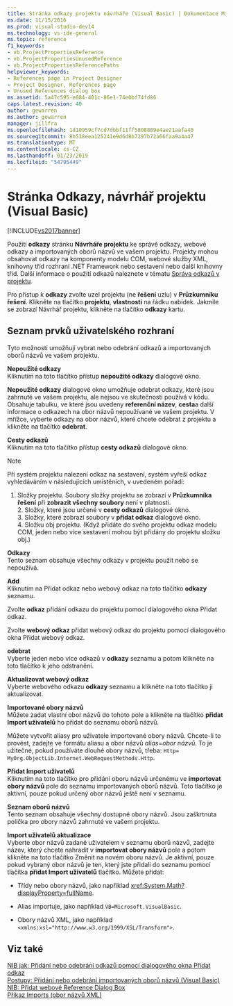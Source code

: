```yaml
---
title: Stránka odkazy projektu návrháře (Visual Basic) | Dokumentace Microsoftu
ms.date: 11/15/2016
ms.prod: visual-studio-dev14
ms.technology: vs-ide-general
ms.topic: reference
f1_keywords:
- vb.ProjectPropertiesReference
- vb.ProjectPropertiesUnusedReference
- vb.ProjectPropertiesReferencePaths
helpviewer_keywords:
- References page in Project Designer
- Project Designer, References page
- Unused References dialog box
ms.assetid: 5a47c595-e084-401c-86e1-74e0bf74fd86
caps.latest.revision: 40
author: gewarren
ms.author: gewarren
manager: jillfra
ms.openlocfilehash: 1d10959cf7cd7dbbf11ff5808889e4ae21aafa40
ms.sourcegitcommit: 8b538eea125241e9d6d8b7297b72a66faa9a4a47
ms.translationtype: MT
ms.contentlocale: cs-CZ
ms.lasthandoff: 01/23/2019
ms.locfileid: "54795449"
---
```

# <a name="references-page-project-designer-visual-basic"></a>Stránka Odkazy, návrhář projektu (Visual Basic)
[!INCLUDE[vs2017banner](../../includes/vs2017banner.md)]

  
Použití **odkazy** stránku **Návrháře projektu** ke správě odkazy, webové odkazy a importovaných oborů názvů ve vašem projektu. Projekty mohou obsahovat odkazy na komponenty modelu COM, webové služby XML, knihovny tříd rozhraní .NET Framework nebo sestavení nebo další knihovny tříd. Další informace o použití odkazů naleznete v tématu [Správa odkazů v projektu](../../ide/managing-references-in-a-project.md).  
  
 Pro přístup k **odkazy** zvolte uzel projektu (ne **řešení** uzlu) v **Průzkumníku řešení**. Klikněte na tlačítko **projektu**, **vlastnosti** na řádku nabídek. Jakmile se zobrazí Návrhář projektu, klikněte na tlačítko **odkazy** kartu.  
  
## <a name="uielement-list"></a>Seznam prvků uživatelského rozhraní  
 Tyto možnosti umožňují vybrat nebo odebrání odkazů a importovaných oborů názvů ve vašem projektu.  
  
 **Nepoužité odkazy**  
 Kliknutím na toto tlačítko přístup **nepoužité odkazy** dialogové okno.  
  
 **Nepoužité odkazy** dialogové okno umožňuje odebrat odkazy, které jsou zahrnuté ve vašem projektu, ale nejsou ve skutečnosti používá v kódu. Obsahuje tabulku, ve které jsou uvedeny **referenční název**, **cesta**a další informace o odkazech na obor názvů nepoužívané ve vašem projektu. V mřížce, vyberte odkazy na obor názvů, které chcete odebrat z projektu a klikněte na tlačítko **odebrat**.  
  
 **Cesty odkazů**  
 Kliknutím na toto tlačítko přístup **cesty odkazů** dialogové okno.  
  
> [!NOTE]
>  Při systém projektu nalezení odkaz na sestavení, systém vyřeší odkaz vyhledáváním v následujících umístěních, v uvedeném pořadí:  
> 
> 1. Složky projektu. Soubory složky projektu se zobrazí v **Průzkumníka řešení** při **zobrazit všechny soubory** není v platnosti.  
>    2.  Složky, které jsou určené v **cesty odkazů** dialogové okno.  
>    3.  Složky, které zobrazí soubory v **přidat odkaz** dialogové okno.  
>    4.  Složku obj projektu. (Když přidáte do svého projektu odkaz modelu COM, jeden nebo více sestavení mohou být přidány do projektu složku obj.)  
  
 **Odkazy**  
 Tento seznam obsahuje všechny odkazy v projektu použít nebo se nepoužívá.  
  
 **Add**  
 Kliknutím na Přidat odkaz nebo webový odkaz na toto tlačítko **odkazy** seznamu.  
  
 Zvolte **odkaz** přidání odkazu do projektu pomocí dialogového okna Přidat odkaz.  
  
 Zvolte **webový odkaz** přidat webový odkaz do projektu pomocí dialogového okna Přidat webový odkaz.  
  
 **odebrat**  
 Vyberte jeden nebo více odkazů v **odkazy** seznamu a potom klikněte na toto tlačítko k jeho odstranění.  
  
 **Aktualizovat webový odkaz**  
 Vyberte webového odkazu **odkazy** seznamu a klikněte na toto tlačítko ji aktualizovat.  
  
 **Importované obory názvů**  
 Můžete zadat vlastní obor názvů do tohoto pole a klikněte na tlačítko **přidat Import uživatelů** ho přidat do seznamu oborů názvů.  
  
 Můžete vytvořit aliasy pro uživatele importované obory názvů. Chcete-li to provést, zadejte ve formátu aliasu a obor názvů *alias*=*obor názvů*. To je užitečné, pokud používáte dlouhé obory názvů, třeba: `Http= MyOrg.ObjectLib.Internet.WebRequestMethods.Http`.  
  
 **Přidat Import uživatelů**  
 Kliknutím na toto tlačítko pro přidání oboru názvů určenému ve **importovat obory názvů** pole do seznamu importovaných oborů názvů. Toto tlačítko je aktivní, pouze pokud určený obor názvů ještě není v seznamu.  
  
 **Seznam oborů názvů**  
 Tento seznam obsahuje všechny dostupné obory názvů. Jsou zaškrtnuta políčka pro obory názvů zahrnuté ve vašem projektu.  
  
 **Import uživatelů aktualizace**  
 Vyberte obor názvů zadané uživatelem v seznamu oborů názvů, zadejte název, který chcete nahradit v **importovat obory názvů** pole a potom klikněte na toto tlačítko Změnit na novém oboru názvů. Je aktivní, pouze pokud vybraný obor názvů je ten, který jste přidali do seznamu pomocí tlačítka **přidat Import uživatelů** tlačítko. Můžete přidat:  
  
-   Třídy nebo obory názvů, jako například <xref:System.Math?displayProperty=fullName>.  
  
-   Alias importuje, jako například `VB=Microsoft.VisualBasic`.  
  
-   Obory názvů XML, jako například `<xmlns:xsl="http://www.w3.org/1999/XSL/Transform">`.  
  
## <a name="see-also"></a>Viz také  
 [NIB jak: Přidání nebo odebrání odkazů pomocí dialogového okna Přidat odkaz](http://msdn.microsoft.com/3bd75d61-f00c-47c0-86a2-dd1f20e231c9)   
 [Postupy: Přidání nebo odebrání importovaných oborů názvů (Visual Basic)](../../ide/how-to-add-or-remove-imported-namespaces-visual-basic.md)   
 [NIB: Přidat webové Reference Dialog Box](http://msdn.microsoft.com/bdf05776-c591-40af-bfd7-e1e2aa1e87b5)   
 [Příkaz Imports (obor názvů XML)](http://msdn.microsoft.com/library/1f4d50a6-08c7-4c2e-8206-ccae35fcd1b4)
